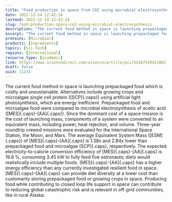 ```yaml
---
title: "Food production in space from CO2 using microbial electrosynthesis"
date: 2022-12-24 12:42:24
lastmod: 2022-12-24 12:42:24
slug: food-production-space-co2-using-microbial-electrosynthesis
description: "The current food method in space is launching prepackaged food which is costly and unsustainable. Alternatives include growing crops and microalgae single cell protein (SCP) using artificial light photosynthesis, which are energy inefficient. Prepackaged food and microalgae food were compared to microbial electrosynthesis of acetic acid (MES-AA)."
excerpt: "The current food method in space is launching prepackaged food which is costly and unsustainable. Alternatives include growing crops and microalgae single cell protein (SCP) using artificial light photosynthesis, which are energy inefficient. Prepackaged food and microalgae food were compared to microbial electrosynthesis of acetic acid (MES-AA)."
proteins: [Microbial]
products: [Ingredients]
topics: [Sci-Tech]
regions: [International]
resource_type: [academic]
link: https://www.sciencedirect.com/science/article/pii/S1567539422002717
draft: false
uuid: 11231
---
```

The current food method in space is launching prepackaged food which is
costly and unsustainable. Alternatives include growing crops and
microalgae single cell protein ([SCP]{.caps}) using artificial light
photosynthesis, which are energy inefficient. Prepackaged food and
microalgae food were compared to microbial electrosynthesis of acetic
acid ([MES]{.caps}-[AA]{.caps}). Since the dominant cost of a space
mission is the cost of launching mass, components of a system were
converted to an equivalent mass, including power, heat rejection, and
volume. Three-year roundtrip crewed missions were evaluated for the
International Space Station, the Moon, and Mars. The average Equivalent
System Mass ([ESM]{.caps}) of [MES]{.caps}-[AA]{.caps} is 1.38x and
2.84x lower than prepackaged food and microalgae [SCP]{.caps},
respectively. The expected electricity-to-calorie conversion efficiency
of [MES]{.caps}-[AA]{.caps} is 19.8 %, consuming 3.45 kW to fully feed
five astronauts; diets would realistically include multiple foods.
[MES]{.caps}-[AA]{.caps} has a higher energy efficiency than any
currently investigated resilient food in space. [MES]{.caps}-[AA]{.caps}
can provide diet diversity at a lower cost than customarily storing
prepackaged food or growing crops in space. Producing food while
contributing to closed loop life support in space can contribute to
reducing global catastrophic risk and is relevant in off-grid
communities, like in rural Alaska.
